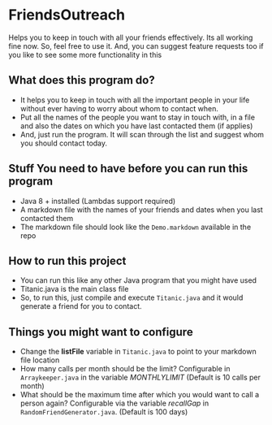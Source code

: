 FriendsOutreach
===============
Helps you to keep in touch with all your friends effectively.
Its all working fine now. So, feel free to use it. 
And, you can suggest feature requests too if you like to see some more functionality in this

What does this program do?
--------------------------
* It helps you to keep in touch with all the important people in your life without ever having to worry about whom to contact when.
* Put all the names of the people you want to stay in touch with, in a file and also the dates on which you have last contacted them (if applies)
* And, just run the program. It will scan through the list and suggest whom you should contact today.

Stuff You need to have before you can run this program
------------------------------------------------------
* Java 8 + installed (Lambdas support required)
* A markdown file with the names of your friends and dates when you last contacted them
* The markdown file should look like the `Demo.markdown` available in the repo

How to run this project
-----------------------
* You can run this like any other Java program that you might have used
* Titanic.java is the main class file
* So, to run this, just compile and execute `Titanic.java` and it would generate a friend for you to contact.

Things you might want to configure
----------------------------------
* Change the **listFile** variable in `Titanic.java` to point to your markdown file location
* How many calls per month should be the limit? Configurable in `Arraykeeper.java` in the variable *MONTHLYLIMIT* (Default is 10 calls per month)
* What should be the maximum time after which you would want to call a person again? Configurable via the variable *recallGap* in `RandomFriendGenerator.java`. (Default is 100 days)
